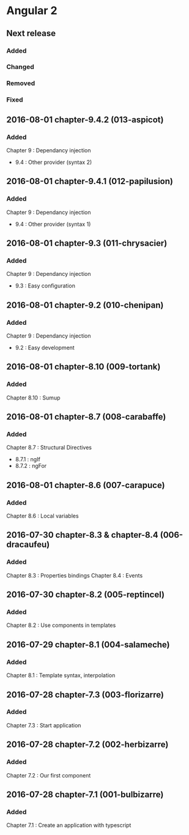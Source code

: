 # Angular 2

## Next release

### Added

### Changed

### Removed

### Fixed

## 2016-08-01 chapter-9.4.2 (013-aspicot)

### Added

Chapter 9 : Dependancy injection
 * 9.4 : Other provider (syntax 2)

## 2016-08-01 chapter-9.4.1 (012-papilusion)

### Added

Chapter 9 : Dependancy injection
 * 9.4 : Other provider (syntax 1)

## 2016-08-01 chapter-9.3 (011-chrysacier)

### Added

Chapter 9 : Dependancy injection
 * 9.3 : Easy configuration
 
## 2016-08-01 chapter-9.2 (010-chenipan)

### Added

Chapter 9 : Dependancy injection
 * 9.2 : Easy development

## 2016-08-01 chapter-8.10 (009-tortank)

### Added

Chapter 8.10 : Sumup

## 2016-08-01 chapter-8.7 (008-carabaffe)

### Added

Chapter 8.7 : Structural Directives
 * 8.7.1 : ngIf
 * 8.7.2 : ngFor

## 2016-08-01 chapter-8.6 (007-carapuce)

### Added

Chapter 8.6 : Local variables

## 2016-07-30 chapter-8.3 & chapter-8.4 (006-dracaufeu)

### Added

Chapter 8.3 : Properties bindings
Chapter 8.4 : Events

## 2016-07-30 chapter-8.2 (005-reptincel)

### Added

Chapter 8.2 : Use components in templates

## 2016-07-29 chapter-8.1 (004-salameche)

### Added

Chapter 8.1 : Template syntax, interpolation

## 2016-07-28 chapter-7.3 (003-florizarre)

### Added

Chapter 7.3 : Start application

## 2016-07-28 chapter-7.2 (002-herbizarre)

### Added

Chapter 7.2 : Our first component

## 2016-07-28 chapter-7.1 (001-bulbizarre)

### Added

Chapter 7.1 : Create an application with typescript
